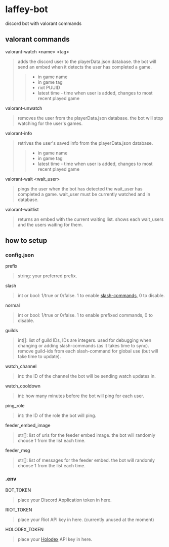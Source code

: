 # laffey-bot
discord bot with valorant commands

## valorant commands
valorant-watch <name\> <tag\>
> adds the discord user to the playerData.json database. the bot will send an embed when it detects the user has completed a game.  
> > - in game name
> > - in game tag
> > - riot PUUID
> > - latest time - time when user is added, changes to most recent played game

valorant-unwatch
> removes the user from the playerData.json database. the bot will stop watching for the user's games.

valorant-info
> retrives the user's saved info from the playerData.json database.
> > - in game name
> > - in game tag
> > - latest time - time when user is added, changes to most recent played game  

valorant-wait <wait_user\>
> pings the user when the bot has detected the wait_user has completed a game. wait_user must be currently watched and in database.

valorant-waitlist
> returns an embed with the current waiting list. shows each wait_users and the users waiting for them.

## how to setup
### config.json
prefix
> string: your preferred prefix.

slash
> int or bool: 1/true or 0/false. 1 to enable [slash-commands](https://discord.com/blog/slash-commands-are-here), 0 to disable.

normal
> int or bool: 1/true or 0/false. 1 to enable prefixed commands, 0 to disable.

guilds
> int[]: list of guild IDs, IDs are integers. used for debugging when changing or adding slash-commands (as it takes time to sync). remove guild-ids from each slash-command for global use (but will take time to update).

watch_channel
> int: the ID of the channel the bot will be sending watch updates in.

watch_cooldown
> int: how many minutes before the bot will ping for each user.

ping_role
> int: the ID of the role the bot will ping.

feeder_embed_image
> str[]: list of urls for the feeder embed image. the bot will randomly choose 1 from the list each time.

feeder_msg
> str[]: list of messages for the feeder embed. the bot will randomly choose 1 from the list each time.

### .env
BOT_TOKEN
> place your Discord Application token in here.

RIOT_TOKEN
> place your Riot API key in here. (currently unused at the moment)

HOLODEX_TOKEN
> place your [Holodex](https://holodex.net/) API key in here.